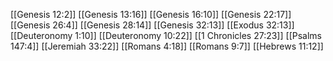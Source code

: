 [[Genesis 12:2]]
[[Genesis 13:16]]
[[Genesis 16:10]]
[[Genesis 22:17]]
[[Genesis 26:4]]
[[Genesis 28:14]]
[[Genesis 32:13]]
[[Exodus 32:13]]
[[Deuteronomy 1:10]]
[[Deuteronomy 10:22]]
[[1 Chronicles 27:23]]
[[Psalms 147:4]]
[[Jeremiah 33:22]]
[[Romans 4:18]]
[[Romans 9:7]]
[[Hebrews 11:12]]
